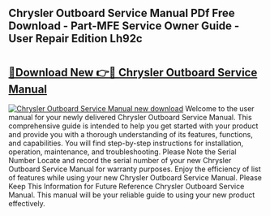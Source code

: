 ## Chrysler Outboard Service Manual PDf Free Download - Part-MFE Service Owner Guide - User Repair Edition Lh92c

# <h2><a href="http://bc45650.oget.top/?id=Chrysler+Outboard+Service+Manual">🔗Download New 👉🔴 Chrysler Outboard Service Manual</a></h2>

[![Chrysler Outboard Service Manual new download](https://i.imgur.com/5g1atiW.png)](http://bc45650.oget.top/?id=Chrysler+Outboard+Service+Manual)
Welcome to the user manual for your newly delivered Chrysler Outboard Service Manual. This comprehensive guide is intended to help you get started with your product and provide you with a thorough understanding of its features, functions, and capabilities. You will find step-by-step instructions for installation, operation, maintenance, and troubleshooting. Please Note the Serial Number Locate and record the serial number of your new Chrysler Outboard Service Manual for warranty purposes. Enjoy the efficiency of list of features while using your new Chrysler Outboard Service Manual. Please Keep This Information for Future Reference Chrysler Outboard Service Manual. This manual will be your reliable guide to using your new product effectively.
